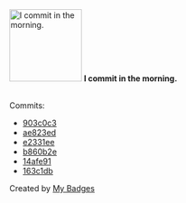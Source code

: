 <img src="https://github.com/my-badges/my-badges/blob/master/src/all-badges/time-of-commit/morning-commits.png?raw=true" alt="I commit in the morning." title="I commit in the morning." width="128">
<strong>I commit in the morning.</strong>
<br><br>

Commits:

- <a href="https://github.com/qoomon/banking-swift-messages-java/commit/903c0c3a163d58b349ac60178aa5badf2b7cd7d5">903c0c3</a>
- <a href="https://github.com/qoomon/actions--template/commit/ae823edb04f89e0444be9dd0dd41195f2032a82b">ae823ed</a>
- <a href="https://github.com/qoomon/actions--template/commit/e2331eea232a0927db8eefabcecf2f4590ad9273">e2331ee</a>
- <a href="https://github.com/qoomon/gradle-git-versioning-plugin/commit/b860b2e6a2d1c2b9c82376efbafc1b07a2708a82">b860b2e</a>
- <a href="https://github.com/qoomon/gradle-git-versioning-plugin/commit/14afe91d1d4e46c690894c35abcc9e6582853702">14afe91</a>
- <a href="https://github.com/qoomon/gradle-git-versioning-plugin/commit/163c1dba60f99b94b04c7f72ebaa153d5cd54576">163c1db</a>


Created by <a href="https://github.com/my-badges/my-badges">My Badges</a>